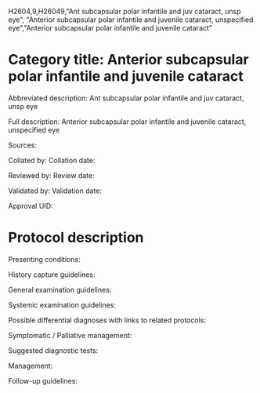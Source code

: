 H2604,9,H26049,"Ant subcapsular polar infantile and juv cataract, unsp eye", "Anterior subcapsular polar infantile and juvenile cataract, unspecified eye","Anterior subcapsular polar infantile and juvenile cataract"
# Category title: Anterior subcapsular polar infantile and juvenile cataract

Abbreviated description: Ant subcapsular polar infantile and juv cataract, unsp eye

Full description: Anterior subcapsular polar infantile and juvenile cataract, unspecified eye

Sources:

Collated by:
Collation date:

Reviewed by:
Review date:

Validated by:
Validation date:

Approval UID:

# Protocol description

Presenting conditions:

History capture guidelines:

General examination guidelines:

Systemic examination guidelines:

Possible differential diagnoses with links to related protocols:

Symptomatic / Palliative management:

Suggested diagnostic tests:

Management:

Follow-up guidelines:

